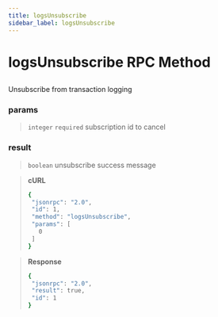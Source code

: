 ```yaml
---
title: logsUnsubscribe
sidebar_label: logsUnsubscribe
---
```

# logsUnsubscribe RPC Method

## 

Unsubscribe from transaction logging

### params

>`integer` `required` subscription id to cancel

### result

>`boolean` unsubscribe success message

> **cURL**
> ```bash
>{
>  "jsonrpc": "2.0",
>  "id": 1,
>  "method": "logsUnsubscribe",
>  "params": [
>    0
>  ]
>}
>```


> **Response**
> ```bash
>{
>  "jsonrpc": "2.0",
>  "result": true,
>  "id": 1
>}
>```
